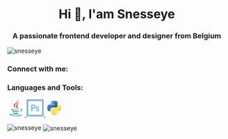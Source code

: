 <h1 align="center">Hi 👋, I'am Snesseye</h1>
<h3 align="center">A passionate frontend developer and designer from Belgium</h3>

<p align="left"> <img src="https://komarev.com/ghpvc/?username=snesseye&label=Profile%20views&color=0e75b6&style=flat" alt="snesseye" /> </p>

<h3 align="left">Connect with me:</h3>
<p align="left">
</p>

<h3 align="left">Languages and Tools:</h3>
<p align="left"> <a href="https://www.java.com" target="_blank" rel="noreferrer"> <img src="https://raw.githubusercontent.com/devicons/devicon/master/icons/java/java-original.svg" alt="java" width="40" height="40"/> </a> <a href="https://www.photoshop.com/en" target="_blank" rel="noreferrer"> <img src="https://raw.githubusercontent.com/devicons/devicon/master/icons/photoshop/photoshop-line.svg" alt="photoshop" width="40" height="40"/> </a> <a href="https://www.python.org" target="_blank" rel="noreferrer"> <img src="https://raw.githubusercontent.com/devicons/devicon/master/icons/python/python-original.svg" alt="python" width="40" height="40"/> </a> </p>

<p><img align="left" src="https://github-readme-stats.vercel.app/api/top-langs?username=snesseye&show_icons=true&locale=en&layout=compact" alt="snesseye" /></p>

<p>&nbsp;<img align="center" src="https://github-readme-stats.vercel.app/api?username=snesseye&show_icons=true&locale=en" alt="snesseye" /></p>
